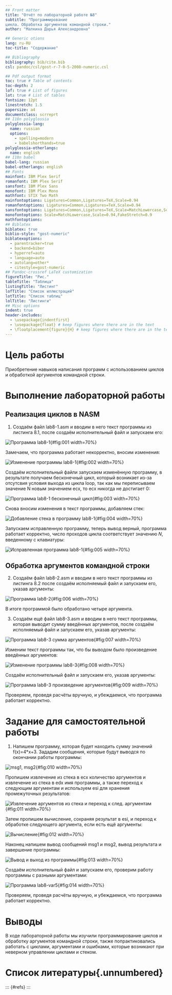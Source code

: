 ```yaml
---
## Front matter
title: "Отчёт по лабораторной работе №8"
subtitle: "Программирование
цикла. Обработка аргументов командной строки."
author: "Малкина Дарья Александровна"

## Generic otions
lang: ru-RU
toc-title: "Содержание"

## Bibliography
bibliography: bib/cite.bib
csl: pandoc/csl/gost-r-7-0-5-2008-numeric.csl

## Pdf output format
toc: true # Table of contents
toc-depth: 2
lof: true # List of figures
lot: true # List of tables
fontsize: 12pt
linestretch: 1.5
papersize: a4
documentclass: scrreprt
## I18n polyglossia
polyglossia-lang:
  name: russian
  options:
	- spelling=modern
	- babelshorthands=true
polyglossia-otherlangs:
  name: english
## I18n babel
babel-lang: russian
babel-otherlangs: english
## Fonts
mainfont: IBM Plex Serif
romanfont: IBM Plex Serif
sansfont: IBM Plex Sans
monofont: IBM Plex Mono
mathfont: STIX Two Math
mainfontoptions: Ligatures=Common,Ligatures=TeX,Scale=0.94
romanfontoptions: Ligatures=Common,Ligatures=TeX,Scale=0.94
sansfontoptions: Ligatures=Common,Ligatures=TeX,Scale=MatchLowercase,Scale=0.94
monofontoptions: Scale=MatchLowercase,Scale=0.94,FakeStretch=0.9
mathfontoptions:
## Biblatex
biblatex: true
biblio-style: "gost-numeric"
biblatexoptions:
  - parentracker=true
  - backend=biber
  - hyperref=auto
  - language=auto
  - autolang=other*
  - citestyle=gost-numeric
## Pandoc-crossref LaTeX customization
figureTitle: "Рис."
tableTitle: "Таблица"
listingTitle: "Листинг"
lofTitle: "Список иллюстраций"
lotTitle: "Список таблиц"
lolTitle: "Листинги"
## Misc options
indent: true
header-includes:
  - \usepackage{indentfirst}
  - \usepackage{float} # keep figures where there are in the text
  - \floatplacement{figure}{H} # keep figures where there are in the text
---
```


# Цель работы

Приобретение навыков написания программ с использованием циклов и обработкой
аргументов командной строки.

# Выполнение лабораторной работы

## Реализация циклов в NASM

1. Создаём файл lab8-1.asm и вводим в него текст программы из листинга 8.1, после создаём исполнительный файл и запускаем его:

![Программа lab8-1](image/1.1.png){#fig:001 width=70%}

Замечаем, что программа работает некорректно, вносим изменения:

![Изменение программы lab8-1](image/1.2.png){#fig:002 width=70%}
 
Создаём исполнительный файли запускаем изменённую программу, в результате получаем бесконечный цикл, который возникает из-за отсутсвия условия выхода из цикла loop, так как мы переписываем значение N новым значением ecx, то ecx никогда не достигает 0:
 
![Программа lab8-1 бесконечный цикл](image/1.3.png){#fig:003 width=70%}
 
Снова вносим изменения в текст программы, добавляем стек:

![Добавление стека в программу lab8-1](image/1.4.png){#fig:004 width=70%}
 
Запускаем исправленную программу, теперь вывод верный, программа работает корректно, число проходов цикла соответствует значению 𝑁, введенному с клавиатуры:

![Исправленная программа lab8-1](image/1.5.png){#fig:005 width=70%}

## Обработка аргументов командной строки

2. Создаём файл lab8-2.asm и вводим в него текст программы из листинга 8.2 после создаём исполняемый файл и запускаем его, указав аргументы:

![Программа lab8-2](image/2.1.png){#fig:006 width=70%}

В итоге программой было обработано четыре аргумента.

3. Создаём ещё файл lab8-3.asm и вводим в него текст программы, которая выводит сумму введённых аргументов, после создаём исполняемый файл и запускаем его, указав аргументы:

![Программа lab8-3 сумма аргументов](image/3.1.png){#fig:007 width=70%}

Изменим текст программы так, что бы выводом было произведение введённых аргументов:

![Изменение программы lab8-3](image/3.2.png){#fig:008 width=70%}

Создаём исполнительный файл и запускаем его, указав аргументы:

![Программа lab8-3 произведение аргументов](image/3.3.png){#fig:009 width=70%}

Проверяем, проведя расчёты вручную, и убеждаемся, что программа работает корректно.

# Задание для самостоятельной работы

1. Напишем программу, которая будет находить сумму значений f(x)=4*x+3.
Зададим сообщения, которые будут выводся по окончании работы программы:

![msg1, msg2](image/4.1.png){#fig:010 width=70%}

Пропишем извлечение из стека в ecx количество аргументов и извлечение из стека в edx имя программы, а также переход к следующим аргументам и используем esi для хранения промежуточных результатов:

![Извлечение аргументов из стека и переход к след. аргументам](image/4.2.png){#fig:011 width=70%}

Затем пропишем вычисление, сохраняя результат в esi, и переход к обработке следующего аргумента, если есть ещё аргументы:

![Вычисление](image/4.3.png){#fig:012 width=70%}

Наконец напишем вывод сообщений msg1 и msg2, вывод результата и завершение программы:

![Вывод и выход из программы](image/4.4.png){#fig:013 width=70%}

Создаём исполнительный файл и запускаем его, проверим работу программы с разными аргументами:

![Программа lab8-var5](image/4.5.png){#fig:014 width=70%}

Проверяем, проведя расчёты вручную, и убеждаемся, что программа работает корректно.

# Выводы

В ходе лабораторной работы мы изучили программирование циклов и обработку аргументов командной строки, также попрактиковались работать с циклами, аргументами и ошибками, которые возникают при неверном управлении циклами и стеком.

# Список литературы{.unnumbered}

::: {#refs}
:::
